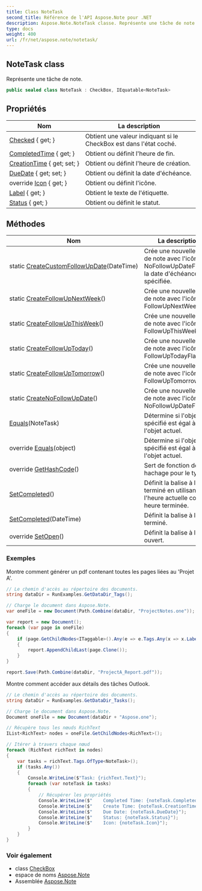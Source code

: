 ```yaml
---
title: Class NoteTask
second_title: Référence de l'API Aspose.Note pour .NET
description: Aspose.Note.NoteTask classe. Représente une tâche de note.
type: docs
weight: 400
url: /fr/net/aspose.note/notetask/
---
```

## NoteTask class

Représente une tâche de note.

```csharp
public sealed class NoteTask : CheckBox, IEquatable<NoteTask>
```

## Propriétés

| Nom | La description |
| --- | --- |
| [Checked](../../aspose.note/checkbox/checked/) { get; } | Obtient une valeur indiquant si le CheckBox est dans l'état coché. |
| [CompletedTime](../../aspose.note/checkbox/completedtime/) { get; } | Obtient ou définit l'heure de fin. |
| [CreationTime](../../aspose.note/checkbox/creationtime/) { get; set; } | Obtient ou définit l'heure de création. |
| [DueDate](../../aspose.note/notetask/duedate/) { get; set; } | Obtient ou définit la date d'échéance. |
| override [Icon](../../aspose.note/notetask/icon/) { get; } | Obtient ou définit l'icône. |
| [Label](../../aspose.note/checkbox/label/) { get; } | Obtient le texte de l'étiquette. |
| [Status](../../aspose.note/checkbox/status/) { get; } | Obtient ou définit le statut. |

## Méthodes

| Nom | La description |
| --- | --- |
| static [CreateCustomFollowUpDate](../../aspose.note/notetask/createcustomfollowupdate/)(DateTime) | Crée une nouvelle tâche de note avec l'icône NoFollowUpDateFlag et la date d'échéance spécifiée. |
| static [CreateFollowUpNextWeek](../../aspose.note/notetask/createfollowupnextweek/)() | Crée une nouvelle tâche de note avec l'icône FollowUpNextWeekFlag. |
| static [CreateFollowUpThisWeek](../../aspose.note/notetask/createfollowupthisweek/)() | Crée une nouvelle tâche de note avec l'icône FollowUpThisWeekFlag. |
| static [CreateFollowUpToday](../../aspose.note/notetask/createfollowuptoday/)() | Crée une nouvelle tâche de note avec l'icône FollowUpTodayFlag. |
| static [CreateFollowUpTomorrow](../../aspose.note/notetask/createfollowuptomorrow/)() | Crée une nouvelle tâche de note avec l'icône FollowUpTomorrowFlag. |
| static [CreateNoFollowUpDate](../../aspose.note/notetask/createnofollowupdate/)() | Crée une nouvelle tâche de note avec l'icône NoFollowUpDateFlag. |
| [Equals](../../aspose.note/notetask/equals/#equals)(NoteTask) | Détermine si l'objet spécifié est égal à l'objet actuel. |
| override [Equals](../../aspose.note/notetask/equals/#equals_1)(object) | Détermine si l'objet spécifié est égal à l'objet actuel. |
| override [GetHashCode](../../aspose.note/notetask/gethashcode/)() | Sert de fonction de hachage pour le type. |
| [SetCompleted](../../aspose.note/checkbox/setcompleted/)() | Définit la balise à l'état terminé en utilisant l'heure actuelle comme heure terminée. |
| [SetCompleted](../../aspose.note/checkbox/setcompleted/)(DateTime) | Définit la balise à l'état terminé. |
| override [SetOpen](../../aspose.note/notetask/setopen/)() | Définit la balise à l'état ouvert. |

### Exemples

Montre comment générer un pdf contenant toutes les pages liées au 'Projet A'.

```csharp
// Le chemin d'accès au répertoire des documents.
string dataDir = RunExamples.GetDataDir_Tags();

// Charge le document dans Aspose.Note.
var oneFile = new Document(Path.Combine(dataDir, "ProjectNotes.one"));

var report = new Document();
foreach (var page in oneFile)
{
    if (page.GetChildNodes<ITaggable>().Any(e => e.Tags.Any(x => x.Label.Contains("Project A"))))
    {
        report.AppendChildLast(page.Clone());
    }
}

report.Save(Path.Combine(dataDir, "ProjectA_Report.pdf"));
```

Montre comment accéder aux détails des tâches Outlook.

```csharp
// Le chemin d'accès au répertoire des documents.
string dataDir = RunExamples.GetDataDir_Tasks();

// Charge le document dans Aspose.Note.
Document oneFile = new Document(dataDir + "Aspose.one");

// Récupère tous les nœuds RichText
IList<RichText> nodes = oneFile.GetChildNodes<RichText>();

// Itérer à travers chaque nœud
foreach (RichText richText in nodes)
{
    var tasks = richText.Tags.OfType<NoteTask>();
    if (tasks.Any())
    {
        Console.WriteLine($"Task: {richText.Text}");
        foreach (var noteTask in tasks)
        {
            // Récupérer les propriétés
            Console.WriteLine($"    Completed Time: {noteTask.CompletedTime}");
            Console.WriteLine($"    Create Time: {noteTask.CreationTime}");
            Console.WriteLine($"    Due Date: {noteTask.DueDate}");
            Console.WriteLine($"    Status: {noteTask.Status}");
            Console.WriteLine($"    Icon: {noteTask.Icon}");
        }
    }
}
```

### Voir également

* class [CheckBox](../checkbox/)
* espace de noms [Aspose.Note](../../aspose.note/)
* Assemblée [Aspose.Note](../../)


